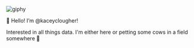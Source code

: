 
![giphy](https://github.com/kaceyclougher/kaceyclougher/assets/137820049/82406fc2-c4ac-4ceb-8880-4e44fd56ada4)

👋 Hello! I’m @kaceyclougher!

Interested in all things data. I'm either here or petting some cows in a field somewhere 🐄

<!---
kaceyclougher/kaceyclougher is a ✨ special ✨ repository because its `README.md` (this file) appears on your GitHub profile.
You can click the Preview link to take a look at your changes.
--->
